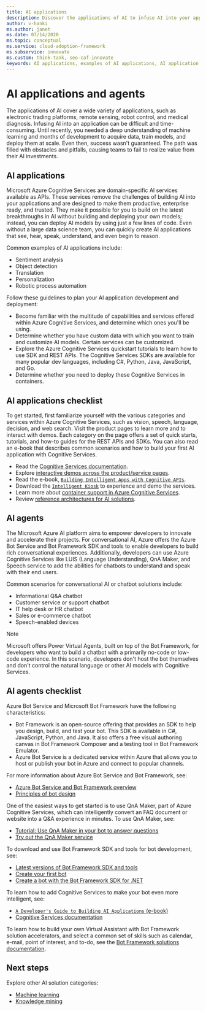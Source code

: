 ```yaml
---
title: AI applications
description: Discover the applications of AI to infuse AI into your application development. Use Microsoft Azure Cognitive Services to become enterprise-ready.
author: v-hanki
ms.author: janet
ms.date: 07/14/2020
ms.topic: conceptual
ms.service: cloud-adoption-framework
ms.subservice: innovate
ms.custom: think-tank, seo-caf-innovate
keywords: AI applications, examples of AI applications, AI application checklist, applications of AI, AI agents
---
```


# AI applications and agents

The applications of AI cover a wide variety of applications, such as electronic trading platforms, remote sensing, robot control, and medical diagnosis. Infusing AI into an application can be difficult and time-consuming. Until recently, you needed a deep understanding of machine learning and months of development to acquire data, train models, and deploy them at scale. Even then, success wasn't guaranteed. The path was filled with obstacles and pitfalls, causing teams to fail to realize value from their AI investments.

## AI applications

Microsoft Azure Cognitive Services are domain-specific AI services available as APIs. These services remove the challenges of building AI into your applications and are designed to make them productive, enterprise ready, and trusted. They make it possible for you to build on the latest breakthroughs in AI without building and deploying your own models; instead, you can deploy AI models by using just a few lines of code. Even without a large data science team, you can quickly create AI applications that see, hear, speak, understand, and even begin to reason.

Common examples of AI applications include:

- Sentiment analysis
- Object detection
- Translation
- Personalization
- Robotic process automation

Follow these guidelines to plan your AI application development and deployment:

- Become familiar with the multitude of capabilities and services offered within Azure Cognitive Services, and determine which ones you'll be using.
- Determine whether you have custom data with which you want to train and customize AI models. Certain services can be customized.
- Explore the Azure Cognitive Services quickstart tutorials to learn how to use SDK and REST APIs. The Cognitive Services SDKs are available for many popular dev languages, including C#, Python, Java, JavaScript, and Go.
- Determine whether you need to deploy these Cognitive Services in containers.

## AI applications checklist

To get started, first familiarize yourself with the various categories and services within Azure Cognitive Services, such as vision, speech, language, decision, and web search. Visit the product pages to learn more and to interact with demos. Each category on the page offers a set of quick starts, tutorials, and how-to guides for the REST APIs and SDKs. You can also read an e-book that describes common scenarios and how to build your first AI application with Cognitive Services.

- Read the [Cognitive Services documentation](/azure/cognitive-services/).
- Explore [interactive demos across the product/service pages](https://azure.microsoft.com/services/cognitive-services/).
- Read the e-book, [`Building Intelligent Apps with Cognitive APIs`](https://azure.microsoft.com/resources/building-intelligent-apps-with-cognitive-apis/).
- Download the [`Intelligent Kiosk`](https://github.com/Microsoft/Cognitive-Samples-IntelligentKiosk) to experience and demo the services.
- Learn more about [container support in Azure Cognitive Services](/azure/cognitive-services/cognitive-services-container-support).
- Review [reference architectures for AI solutions](/azure/architecture/browse/?azure_categories=ai-machine-learning).

## AI agents

The Microsoft Azure AI platform aims to empower developers to innovate and accelerate their projects. For conversational AI, Azure offers the Azure Bot Service and Bot Framework SDK and tools to enable developers to build rich conversational experiences. Additionally, developers can use Azure Cognitive Services like LUIS (Language Understanding), QnA Maker, and Speech service to add the abilities for chatbots to understand and speak with their end users.

Common scenarios for conversational AI or chatbot solutions include:

- Informational Q&A chatbot
- Customer service or support chatbot
- IT help desk or HR chatbot
- Sales or e-commerce chatbot
- Speech-enabled devices

> [!NOTE]
> Microsoft offers Power Virtual Agents, built on top of the Bot Framework, for developers who want to build a chatbot with a primarily no-code or low-code experience. In this scenario, developers don't host the bot themselves and don't control the natural language or other AI models with Cognitive Services.

## AI agents checklist

Azure Bot Service and Microsoft Bot Framework have the following characteristics:

- Bot Framework is an open-source offering that provides an SDK to help you design, build, and test your bot. This SDK is available in C#, JavaScript, Python, and Java. It also offers a free visual authoring canvas in Bot Framework Composer and a testing tool in Bot Framework Emulator.
- Azure Bot Service is a dedicated service within Azure that allows you to host or publish your bot in Azure and connect to popular channels.

For more information about Azure Bot Service and Bot Framework, see:

- [Azure Bot Service and Bot Framework overview](/azure/bot-service/bot-service-overview)
- [Principles of bot design](/azure/bot-service/bot-service-design-principles)

One of the easiest ways to get started is to use QnA Maker, part of Azure Cognitive Services, which can intelligently convert an FAQ document or website into a Q&A experience in minutes. To use QnA Maker, see:

- [Tutorial: Use QnA Maker in your bot to answer questions](/azure/bot-service/bot-builder-tutorial-add-qna)
- [Try out the QnA Maker service](https://www.qnamaker.ai/)

To download and use Bot Framework SDK and tools for bot development, see:

- [Latest versions of Bot Framework SDK and tools](/azure/bot-service/what-is-new)
- [Create your first bot](/composer/quickstart-create-bot)
- [Create a bot with the Bot Framework SDK for .NET](/azure/bot-service/bot-service-quickstart-create-bot)

To learn how to add Cognitive Services to make your bot even more intelligent, see:

- [`A Developer's Guide to Building AI Applications` (e-book)](https://www.oreilly.com/library/view/a-developers-guide/9781492080619/)
- [Cognitive Services documentation](/azure/cognitive-services/)

To learn how to build your own Virtual Assistant with Bot Framework solution accelerators, and select a common set of skills such as calendar, e-mail, point of interest, and to-do, see the [Bot Framework solutions documentation](https://microsoft.github.io/botframework-solutions/index).

## Next steps

Explore other AI solution categories:

- [Machine learning](./machine-learning.md)
- [Knowledge mining](./knowledge-mining.md)

